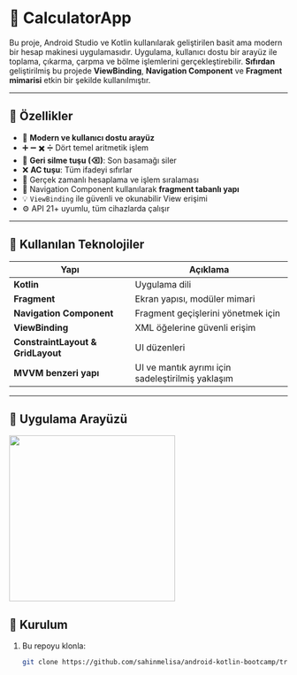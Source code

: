 # 🧮 CalculatorApp

Bu proje, Android Studio ve Kotlin kullanılarak geliştirilen basit ama modern bir hesap makinesi uygulamasıdır. Uygulama, kullanıcı dostu bir arayüz ile toplama, çıkarma, çarpma ve bölme işlemlerini gerçekleştirebilir. **Sıfırdan** geliştirilmiş bu projede **ViewBinding**, **Navigation Component** ve **Fragment mimarisi** etkin bir şekilde kullanılmıştır.

---

## 🚀 Özellikler

- 📲 **Modern ve kullanıcı dostu arayüz**
- ➕ ➖ ✖️ ➗ Dört temel aritmetik işlem
- 🔄 **Geri silme tuşu (⌫)**: Son basamağı siler
- ❌ **AC tuşu**: Tüm ifadeyi sıfırlar
- 🧮 Gerçek zamanlı hesaplama ve işlem sıralaması
- 🔀 Navigation Component kullanılarak **fragment tabanlı yapı**
- 💡 `ViewBinding` ile güvenli ve okunabilir View erişimi
- ⚙️ API 21+ uyumlu, tüm cihazlarda çalışır

---

## 🧱 Kullanılan Teknolojiler

| Yapı                              | Açıklama                                          |
| --------------------------------- | ------------------------------------------------- |
| **Kotlin**                        | Uygulama dili                                     |
| **Fragment**                      | Ekran yapısı, modüler mimari                      |
| **Navigation Component**          | Fragment geçişlerini yönetmek için                |
| **ViewBinding**                   | XML öğelerine güvenli erişim                      |
| **ConstraintLayout & GridLayout** | UI düzenleri                                      |
| **MVVM benzeri yapı**             | UI ve mantık ayrımı için sadeleştirilmiş yaklaşım |

---

## 📱 Uygulama Arayüzü

<img src="görsel.png" width="300"/>

## 🔧 Kurulum

1. Bu repoyu klonla:
   ```bash
   git clone https://github.com/sahinmelisa/android-kotlin-bootcamp/tree/main/Homeworks/CalculatorApp.git
   ```
